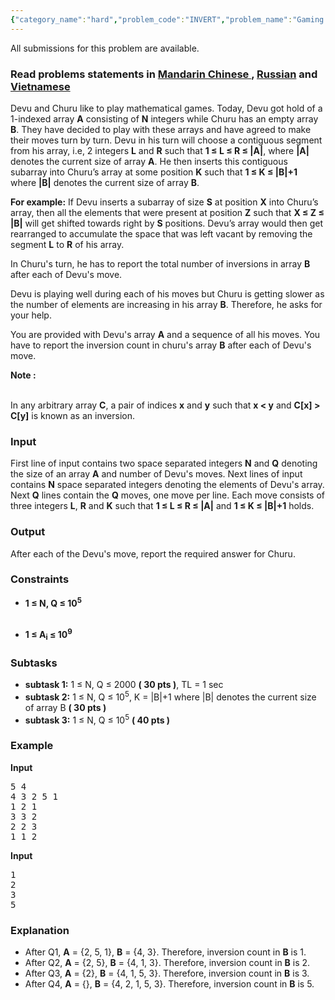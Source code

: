 ```yaml
---
{"category_name":"hard","problem_code":"INVERT","problem_name":"Gaming Inversion","languages_supported":{"0":"ADA","1":"ASM","2":"BASH","3":"BF","4":"C","5":"C99 strict","6":"CAML","7":"CLOJ","8":"CLPS","9":"CPP 4.3.2","10":"CPP 4.9.2","11":"CPP14","12":"CS2","13":"D","14":"ERL","15":"FORT","16":"FS","17":"GO","18":"HASK","19":"ICK","20":"ICON","21":"JAVA","22":"JS","23":"LISP clisp","24":"LISP sbcl","25":"LUA","26":"NEM","27":"NICE","28":"NODEJS","29":"PAS fpc","30":"PAS gpc","31":"PERL","32":"PERL6","33":"PHP","34":"PIKE","35":"PRLG","36":"PYPY","37":"PYTH","38":"PYTH 3.4","39":"RUBY","40":"SCALA","41":"SCM chicken","42":"SCM guile","43":"SCM qobi","44":"ST","45":"TCL","46":"TEXT","47":"WSPC"},"max_timelimit":"1 - 5","source_sizelimit":50000,"problem_author":"ma5termind","problem_tester":"minimario","date_added":"9-08-2015","tags":{"0":"binary","1":"binary","2":"data","3":"hard","4":"ltime27","5":"ma5termind","6":"sqrt"},"editorial_url":"http://discuss.codechef.com/problems/INVERT","time":{"view_start_date":1440923400,"submit_start_date":1440923400,"visible_start_date":1440923400,"end_date":1735669800},"layout":"problem"}
---
```

<span class="solution-visible-txt">All submissions for this problem are available.</span><h3> Read problems statements in <a target="_blank" href="http://www.codechef.com/download/translated/LTIME27/mandarin/INVERT.pdf">Mandarin Chinese </a> , <a target="_blank" href="http://www.codechef.com/download/translated/LTIME27/russian/INVERT.pdf">Russian</a> and <a target="_blank" href="http://www.codechef.com/download/translated/LTIME27/vietnamese/INVERT.pdf">Vietnamese</a></h3>
<p>Devu and Churu like to play mathematical games. Today, Devu got hold of a 1-indexed array <b>A</b> consisting of <b>N</b> integers while Churu has an empty array <b>B</b>. They have decided to play with these arrays and have agreed to make their moves turn by turn. Devu in his turn will choose a contiguous segment from his array, i.e, 2 integers <b>L</b> and <b>R</b> such that <b>1 ≤ L ≤ R ≤ |A|</b>, where <b>|A|</b> denotes the current size of array <b>A</b>. He then inserts this contiguous subarray into Churu’s array at some position <b>K</b> such that <b>1 ≤ K ≤ |B|+1</b> where <b>|B|</b> denotes the current size of array <b>B</b>.</p>
<p><b>For example:</b> If Devu inserts a subarray of size <b>S</b> at position <b>X</b> into Churu’s array, then all the elements that were present at position <b>Z</b> such that <b>X ≤ Z ≤ |B|</b> will get shifted towards right by <b>S</b> positions. Devu’s array would then get rearranged to accumulate the space that was left vacant by removing the segment <b>L</b> to <b>R</b> of his array.</p>
<p>In Churu's turn, he has to report the total number of inversions in array <b>B</b> after each of Devu's move.</p>
<p>Devu is playing well during each of his moves but Churu is getting slower as the number of elements are increasing in his array <b>B</b>. Therefore, he asks for your help.</p>
<p>You are provided with Devu's array <b>A</b> and a sequence of all his moves. You have to report the inversion count in churu's array <b>B</b> after each of Devu's move.</p>
<p><b>Note : </b><br/></br/></p>
<p>In any arbitrary array <b>C</b>, a pair of indices <b>x</b> and <b>y</b> such that <b>x &lt; y</b> and <b>C[x] > C[y]</b> is known as an inversion.</p>
<h3>Input</h3>
<p>First line of input contains two space separated integers <b>N</b> and <b>Q</b> denoting the size of an array <b>A</b> and number of Devu's moves. Next lines of input contains <b>N</b> space separated integers denoting the elements of Devu's array. Next <b>Q</b> lines contain the <b>Q</b> moves, one move per line. Each move consists of three integers <b>L</b>, <b>R</b> and <b>K</b> such that <b>1 ≤ L ≤ R ≤ |A|</b> and <b>1 ≤ K ≤ |B|+1</b> holds.</p>
<h3>Output</h3>
<p>After each of the Devu's move, report the required answer for Churu.</p>
<h3>Constraints</h3>
<ul>
<b>
<li>1 ≤ N, Q ≤ 10<sup>5</sup></li>
<p></p></b><br />
<b>
<li>1 ≤ A<sub>i</sub> ≤ 10<sup>9</sup></li>
<p></p></b>
</ul>
<h3>Subtasks</h3>
<ul>
<li><b>subtask 1:</b> 1 ≤ N, Q ≤ 2000 <b>( 30 pts )</b>, TL = 1 sec</li>
<li><b>subtask 2:</b> 1 ≤ N, Q ≤ 10<sup>5</sup>, K = |B|+1 where |B| denotes the current size of array B <b>( 30 pts )</b> </li>
<li><b>subtask 3:</b> 1 ≤ N, Q ≤ 10<sup>5</sup> <b>( 40 pts )</b></li>
</ul>
<h3>Example</h3>
<p><b>Input</b></p>
<pre>
5 4
4 3 2 5 1
1 2 1
3 3 2
2 2 3
1 1 2
</pre><p>
<b>Input</b></p>
<pre>
1
2
3
5
</pre><h3>Explanation</h3>
<ul>
<li>After Q1, <b>A</b> = {2, 5, 1}, <b>B</b> = {4, 3}. Therefore, inversion count in <b>B</b> is 1.</li>
<li>After Q2, <b>A</b> = {2, 5}, <b>B</b> = {4, 1, 3}. Therefore, inversion count in <b>B</b> is 2.</li>
<li>After Q3, <b>A</b> = {2}, <b>B</b> = {4, 1, 5, 3}. Therefore, inversion count in <b>B</b> is 3.</li>
<li>After Q4, <b>A</b> = {}, <b>B</b> = {4, 2, 1, 5, 3}. Therefore, inversion count in <b>B</b> is 5.</li>
</ul>
